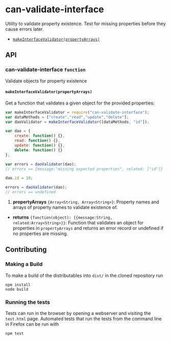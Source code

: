 # can-validate-interface

Utility to validate property existence. Test for missing properties before they cause errors later.

- <code>[makeInterfaceValidator(propertyArrays)](#makeinterfacevalidatorpropertyarrays)</code>

## API

### can-validate-interface `function`

Validate objects for property existence

#### <code>__makeInterfaceValidator(propertyArrays)__</code>

Get a function that validates a given object for the provided properties:

```js
var makeInterfaceValidator = require("can-validate-interface");
var dataMethods = ["create","read","update","delete"];
var daoValidator = makeInterfaceValidator([dataMethods, "id"]);

var dao = {
    create: function() {},
    read: function() {},
    update: function() {},
    delete: function() {}
};

var errors = daoValidator(dao);
// errors == {message:"missing expected properties", related: ["id"]}

dao.id = 10;

errors = daoValidator(dao);
// errors == undefined
```

1. __propertyArrays__ `{Array<String, Array<String>}`:
  Property names and arrays of property names to validate existence of.

- __returns__ `{function(object): {{message:String, related:Array<String>}}`:
  Function that validates an object for properties in `propertyArrays` and returns an error record or undefined if no properties are missing.

## Contributing

### Making a Build

To make a build of the distributables into `dist/` in the cloned repository run
```
npm install
node build
```

### Running the tests

Tests can run in the browser by opening a webserver and visiting the `test.html` page.
Automated tests that run the tests from the command line in Firefox can be run with

```
npm test
```
